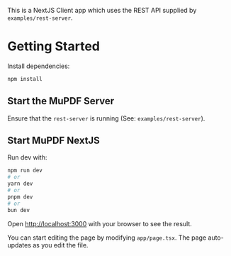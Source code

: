 This is a NextJS Client app which uses the REST API supplied by `examples/rest-server`.

# Getting Started

Install dependencies:

```bash
npm install
```

## Start the MuPDF Server

Ensure that the `rest-server` is running (See: `examples/rest-server`).

## Start MuPDF NextJS

Run dev with:

```bash
npm run dev
# or
yarn dev
# or
pnpm dev
# or
bun dev
```

Open [http://localhost:3000](http://localhost:3000) with your browser to see the result.

You can start editing the page by modifying `app/page.tsx`. The page auto-updates as you edit the file.
